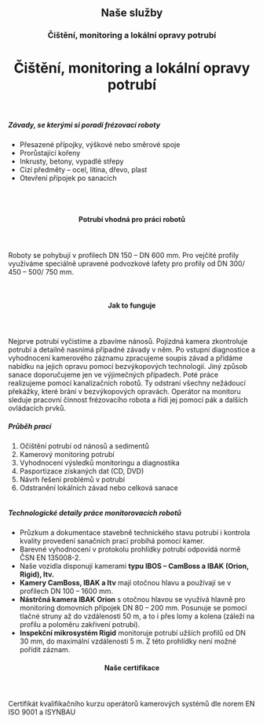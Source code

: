 <header class="page-header page-header--centered">
    <router-link to="/sluzby"><h2 class="page-header__subtitle page-header__subtitle--link">Naše služby</h2></router-link>
    <router-link to="/sluzby/monitoring-a-lokalni-opravy"><h3 class="page-header__category page-header__category--link">Čištění, monitoring a lokální opravy potrubí</h3></router-link>
    <h1 class="page-header__title">Čištění, monitoring a lokální opravy potrubí</h1>
</header>

<section class="section section--wide section--centered">
    <InfoBox
      title="Čištění, monitoring a opravy potrubí pomocí robotů"
      text="Umíme potrubí rychle a efektivně vyčistit a následně také pomocí monitoringu zjistit, v jakém stavu se potrubí nachází.  V trubních systémech pracujeme se špičkovými kanalizačními roboty pro různé dimenze. Vybavení a uzpůsobení robota vždy odpovídá tomu, jaký druh činnosti robot provádí. Máme robota na přípravné práce před sanací, který odstraní překážky, další robot umí otevřít zaslepené otvory přípojek po sanaci a jiný zase zajistí vodotěsné napojení přípojek na hlavní řád kanalizace pomocí klobouků. Roboty řídí zkušený operátor přímo ze speciální kabiny vozu. Vlastníme monitorovací vozidla s různými typy kamer. Po provedeném monitoringu a diagnostice navrhneme řešení na míru problémům zjištěným v potrubí."
      imageUrl="/img/sluzby/monitoring-a-lokalni-opravy/cisteni/1.png"
      :imageLeft="true"
      :imageBig="true"
      :isBlue="true"
    />
</section>

<section class="list list--bullets">
    <main class="list__content">
        <h5 class="list__header">Závady, se kterými si poradí frézovací roboty</h5>
        <ul class="list__list">
            <li class="list__item">Přesazené přípojky, výškové nebo směrové spoje</li>
            <li class="list__item">Prorůstající kořeny</li>
            <li class="list__item">Inkrusty, betony, vypadlé střepy</li>
            <li class="list__item">Cizí předměty – ocel, litina, dřevo, plast</li>
            <li class="list__item">Otevření přípojek po sanacích</li>
        </ul>
    </main>
</section>

<section class="image-preview image-preview--double">
    <main class="image-preview__content">
        <img class="image-preview__img" src="/img/sluzby/monitoring-a-lokalni-opravy/cisteni/4.png" alt=""/>
        <img class="image-preview__img" src="/img/sluzby/monitoring-a-lokalni-opravy/cisteni/5.png" alt=""/>
    </main>
</section>

<section class="image-preview image-preview--double">
    <main class="image-preview__content">
        <img class="image-preview__img" src="/img/sluzby/monitoring-a-lokalni-opravy/cisteni/6.png" alt=""/>
        <img class="image-preview__img" alt=""/>
    </main>
</section>

<header class="page-header page-header--centered page-header--bottom-margin-small">
    <h4 class="page-header__paragraph-title">Potrubí vhodná pro práci robotů</h4>
</header>

<section class="page-paragraph page-paragraph--with-title">
    <main class="page-paragraph__content">
        <p class="page-paragraph__text">Roboty se pohybují v profilech DN 150 – DN 600 mm. Pro vejčité profily využíváme speciálně upravené podvozkové lafety pro profily od DN 300/ 450 –  500/ 750 mm.</p>
    </main>
</section>

<section class="image-preview image-preview--double">
    <main class="image-preview__content">
        <img class="image-preview__img" src="/img/sluzby/monitoring-a-lokalni-opravy/cisteni/2.png" alt=""/>
        <img class="image-preview__img" src="/img/sluzby/monitoring-a-lokalni-opravy/cisteni/3.png" alt=""/>
    </main>
</section>

<header class="page-header page-header--centered page-header--bottom-margin-small">
    <h4 class="page-header__paragraph-title">Jak to funguje</h4>
</header>

<section class="page-paragraph page-paragraph--with-title">
    <main class="page-paragraph__content">
        <p class="page-paragraph__text">Nejprve potrubí vyčistíme a zbavíme nánosů. Pojízdná kamera zkontroluje potrubí a detailně nasnímá případné závady v něm. Po vstupní diagnostice a vyhodnocení kamerového záznamu zpracujeme soupis závad a přidáme nabídku na jejich opravu pomocí bezvýkopových technologií. Jiný způsob sanace doporučujeme jen ve výjimečných případech. Poté práce realizujeme pomocí kanalizačních robotů. Ty odstraní všechny nežádoucí překážky, které brání v bezvýkopových opravách. Operátor na monitoru sleduje pracovní činnost frézovacího robota  a řídí jej pomocí pák a dalších ovládacích prvků.</p>
    </main>
</section>

<section class="list list--numbers">
    <main class="list__content">
        <h5 class="list__header">Průběh prací</h5>
        <ol class="list__list">
            <li class="list__item">Očištění potrubí od nánosů a sedimentů</li>
            <li class="list__item">Kamerový monitoring potrubí</li>
            <li class="list__item">Vyhodnocení výsledků monitoringu a diagnostika</li>
            <li class="list__item">Pasportizace získaných dat (CD, DVD)</li>
            <li class="list__item">Návrh řešení problémů v potrubí</li>
            <li class="list__item">Odstranění lokálních závad nebo celková sanace</li>
        </ol>
    </main>
</section>

<section class="image-preview image-preview--single">
    <main class="image-preview__content">
        <img class="image-preview__img" src="/img/sluzby/monitoring-a-lokalni-opravy/cisteni/7.png" alt=""/>
    </main>
</section>

<section class="list list--bullets">
    <main class="list__content">
        <h5 class="list__header">Technologické detaily práce monitorovacích robotů</h5>
        <ul class="list__list">
            <li class="list__item">Průzkum a dokumentace stavebně technického stavu potrubí i kontrola kvality provedení sanačních prací probíhá pomocí kamer.</li>
            <li class="list__item">Barevné vyhodnocení v protokolu prohlídky potrubí odpovídá normě ČSN EN 135008-2.</li>
            <li class="list__item">Naše vozidla disponují kamerami <b>typu IBOS – CamBoss a  IBAK (Orion, Rigid), Itv.</b></li>
            <li class="list__item"><b>Kamery CamBoss, IBAK a Itv</b> mají otočnou hlavu a používají se v profilech DN 100 – 1600 mm.</li>
            <li class="list__item"><b>Nástrčná kamera IBAK Orion</b> s otočnou hlavou se využívá hlavně pro monitoring domovních přípojek DN 80 – 200 mm. Posunuje se pomocí tlačné struny až do vzdálenosti 50 m, a to i přes lomy a kolena (záleží na profilu a poloměru zakřivení potrubí).</li>
            <li class="list__item"><b>Inspekční mikrosystém Rigid</b> monitoruje potrubí užších profilů od DN 30 mm, do maximální vzdálenosti 5 m. Z této prohlídky není možné pořídit záznam.</li>
        </ul>
    </main>
</section>

<header class="page-header page-header--centered page-header--bottom-margin-small">
    <h4 class="page-header__paragraph-title">Naše certifikace</h4>
</header>

<section class="page-paragraph page-paragraph--with-title">
    <main class="page-paragraph__content">
        <p class="page-paragraph__text">Certifikát kvalifikačního kurzu operátorů kamerových systémů dle norem EN ISO 9001 a ISYNBAU</p>
    </main>
</section>

<Contact/>
